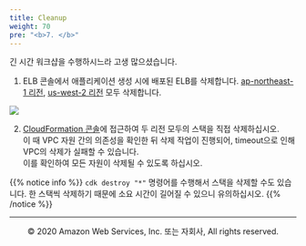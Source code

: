 ```yaml
---
title: Cleanup
weight: 70
pre: "<b>7. </b>"
---
```


긴 시간 워크샵을 수행하시느라 고생 많으셨습니다.  


1. ELB 콘솔에서 애플리케이션 생성 시에 배포된 ELB를 삭제합니다.
[ap-northeast-1 리전](https://console.aws.amazon.com/ec2/v2/home?region=ap-northeast-1#LoadBalancers:), [us-west-2 리전](https://console.aws.amazon.com/ec2/v2/home?region=us-west-2#LoadBalancers:sort=loadBalancerName) 모두 삭제합니다.

![](/images/70-cleanup/elb-delete.png)


2. [CloudFormation 콘솔](console.aws.amazon.com/cloudformation/)에 접근하여 두 리전 모두의 스택을 직접 삭제하십시오.  
이 때 VPC 자원 간의 의존성을 확인한 뒤 삭제 작업이 진행되어, timeout으로 인해 VPC의 삭제가 실패할 수 있습니다.  
이를 확인하여 모든 자원이 삭제될 수 있도록 하십시오.

{{% notice info %}} 
`cdk destroy "*"` 명령어를 수행해서 스택을 삭제할 수도 있습니다. 한 스택씩 삭제하기 때문에 소요 시간이 길어질 수 있으니 유의하십시오.
{{% /notice %}}

---
<p align="center">
© 2020 Amazon Web Services, Inc. 또는 자회사, All rights reserved.
</p>
